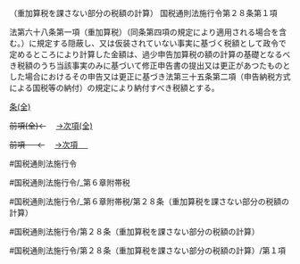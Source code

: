 （重加算税を課さない部分の税額の計算）
国税通則法施行令第２８条第１項

法第六十八条第一項（重加算税）（同条第四項の規定により適用される場合を含む。）に規定する隠蔽し、又は仮装されていない事実に基づく税額として政令で定めるところにより計算した金額は、過少申告加算税の額の計算の基礎となるべき税額のうち当該事実のみに基づいて修正申告書の提出又は更正があつたものとした場合におけるその申告又は更正に基づき法第三十五条第二項（申告納税方式による国税等の納付）の規定により納付すべき税額とする。

[条(全)](国税通則法施行＿令＿第２８条_.md)

~~前項(全)←~~　  [→次項(全)](国税通則法施行＿令＿第２８条第２項_.md)

~~前項 　 ←~~　  [→次項 　 ](国税通則法施行＿令＿第２８条第２項.md)



#国税通則法施行令

#国税通則法施行令/_第６章附帯税

#国税通則法施行令/_第６章附帯税/第２８条（重加算税を課さない部分の税額の計算）

#国税通則法施行令/第２８条（重加算税を課さない部分の税額の計算）

#国税通則法施行令/第２８条（重加算税を課さない部分の税額の計算）/第１項


